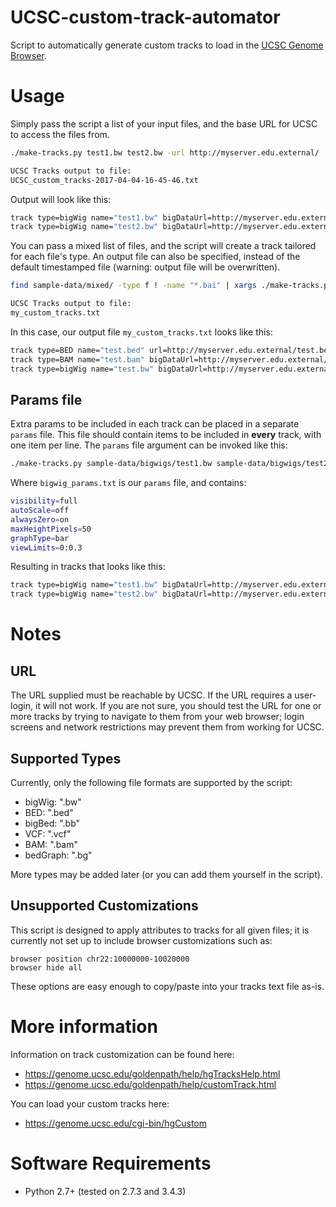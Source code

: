 # UCSC-custom-track-automator
Script to automatically generate custom tracks to load in the [UCSC Genome Browser](https://genome.ucsc.edu/). 

# Usage

Simply pass the script a list of your input files, and the base URL for UCSC to access the files from. 

```bash
./make-tracks.py test1.bw test2.bw -url http://myserver.edu.external/

UCSC Tracks output to file:
UCSC_custom_tracks-2017-04-04-16-45-46.txt
```

Output will look like this:

```bash
track type=bigWig name="test1.bw" bigDataUrl=http://myserver.edu.external/test1.bw
track type=bigWig name="test2.bw" bigDataUrl=http://myserver.edu.external/test2.bw
```

You can pass a mixed list of files, and the script will create a track tailored for each file's type. An output file can also be specified, instead of the default timestamped file (warning: output file will be overwritten).

```bash
find sample-data/mixed/ -type f ! -name "*.bai" | xargs ./make-tracks.py -url http://myserver.edu.external/ -p bigwig_params.txt -o my_custom_tracks.txt

UCSC Tracks output to file:
my_custom_tracks.txt
```

In this case, our output file `my_custom_tracks.txt` looks like this:

```bash
track type=BED name="test.bed" url=http://myserver.edu.external/test.bed visibility=full autoScale=off alwaysZero=on maxHeightPixels=50 graphType=bar viewLimits=0:0.3
track type=BAM name="test.bam" bigDataUrl=http://myserver.edu.external/test.bam visibility=full autoScale=off alwaysZero=on maxHeightPixels=50 graphType=bar viewLimits=0:0.3
track type=bigWig name="test.bw" bigDataUrl=http://myserver.edu.external/test.bw visibility=full autoScale=off alwaysZero=on maxHeightPixels=50 graphType=bar viewLimits=0:0.3
```

## Params file

Extra params to be included in each track can be placed in a separate `params` file. This file should contain items to be included in **every** track, with one item per line. The `params` file argument can be invoked like this:

```bash
./make-tracks.py sample-data/bigwigs/test1.bw sample-data/bigwigs/test2.bw -url http://myserver.edu.external/ -p bigwig_params.txt
```

Where `bigwig_params.txt` is our `params` file, and contains:

```bash
visibility=full
autoScale=off
alwaysZero=on
maxHeightPixels=50
graphType=bar
viewLimits=0:0.3
```
Resulting in tracks that looks like this:

```bash
track type=bigWig name="test1.bw" bigDataUrl=http://myserver.edu.external/test1.bw visibility=full autoScale=off alwaysZero=on maxHeightPixels=50 graphType=bar viewLimits=0:0.3
track type=bigWig name="test2.bw" bigDataUrl=http://myserver.edu.external/test2.bw visibility=full autoScale=off alwaysZero=on maxHeightPixels=50 graphType=bar viewLimits=0:0.3
```
# Notes

## URL

The URL supplied must be reachable by UCSC. If the URL requires a user-login, it will not work. If you are not sure, you should test the URL for one or more tracks by trying to navigate to them from your web browser; login screens and network restrictions may prevent them from working for UCSC. 

## Supported Types

Currently, only the following file formats are supported by the script:

- bigWig: ".bw"
- BED: ".bed"
- bigBed: ".bb"
- VCF: ".vcf"
- BAM: ".bam"
- bedGraph: ".bg"

More types may be added later (or you can add them yourself in the script).

## Unsupported Customizations

This script is designed to apply attributes to tracks for all given files; it is currently not set up to include browser customizations such as:

```
browser position chr22:10000000-10020000
browser hide all
```

These options are easy enough to copy/paste into your tracks text file as-is.

# More information

Information on track customization can be found here:

- https://genome.ucsc.edu/goldenpath/help/hgTracksHelp.html
- https://genome.ucsc.edu/goldenpath/help/customTrack.html


You can load your custom tracks here:
- https://genome.ucsc.edu/cgi-bin/hgCustom

# Software Requirements
- Python 2.7+ (tested on 2.7.3 and 3.4.3)
